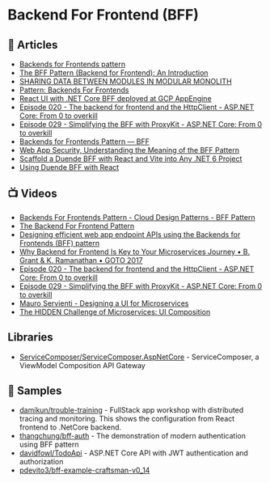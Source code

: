 # Backend For Frontend (BFF)

## 📕 Articles
- [Backends for Frontends pattern](https://learn.microsoft.com/en-us/azure/architecture/patterns/backends-for-frontends)
- [The BFF Pattern (Backend for Frontend): An Introduction](https://blog.bitsrc.io/bff-pattern-backend-for-frontend-an-introduction-e4fa965128bf)
- [SHARING DATA BETWEEN MODULES IN MODULAR MONOLITH](https://dev.to/lukaszreszke/sharing-data-between-modules-in-modular-monolith-50on)
- [Pattern: Backends For Frontends](https://samnewman.io/patterns/architectural/bff/)
- [React UI with .NET Core BFF deployed at GCP AppEngine](https://medium.com/@op.tuuttila/react-ui-with-net-core-bff-deployed-at-gcp-appengine-715cfab2a4e4)
- [Episode 020 - The backend for frontend and the HttpClient - ASP.NET Core: From 0 to overkill](https://blog.codingmilitia.com/2019/05/05/aspnet-020-from-zero-to-overkill-backend-for-frontend-httpclient/)
- [Episode 029 - Simplifying the BFF with ProxyKit - ASP.NET Core: From 0 to overkill](https://blog.codingmilitia.com/2019/09/11/aspnet-029-from-zero-to-overkill-simplifying-the-bff-with-proxykit/)
- [Backends for Frontends Pattern — BFF](https://medium.com/design-microservices-architecture-with-patterns/backends-for-frontends-pattern-bff-7ccd9182c6a1)
- [Web App Security, Understanding the Meaning of the BFF Pattern](https://dev.to/damikun/web-app-security-understanding-the-meaning-of-the-bff-pattern-i85)
- [Scaffold a Duende BFF with React and Vite into Any .NET 6 Project](https://wrapt.dev/blog/scaffolding-duende-bff-with-react)
- [Using Duende BFF with React](https://wrapt.dev/blog/using-duende-bff-with-react)

## 📺 Videos
- [Backends For Frontends Pattern - Cloud Design Patterns - BFF Pattern](https://www.youtube.com/watch?v=wgD9t3R3x-w)
- [The Backend For Frontend Pattern](https://www.youtube.com/watch?v=zazeGmFmUxg)
- [Designing efficient web app endpoint APIs using the Backends for Frontends (BFF) pattern](https://www.youtube.com/watch?v=9Q6In-tbjUU)
- [Why Backend for Frontend Is Key to Your Microservices Journey • B. Grant & K. Ramanathan • GOTO 2017](https://www.youtube.com/watch?v=PwgQZ8eCGxA)
- [Episode 020 - The backend for frontend and the HttpClient - ASP.NET Core: From 0 to overkill](https://www.youtube.com/watch?v=A8ZCVzeqFtA)
- [Episode 029 - Simplifying the BFF with ProxyKit - ASP.NET Core: From 0 to overkill](https://www.youtube.com/watch?v=Wgu97TKaRiI) 
- [Mauro Servienti - Designing a UI for Microservices](https://www.youtube.com/watch?v=AxWGAiIg7_0)
- [The HIDDEN Challenge of Microservices: UI Composition](https://www.youtube.com/watch?v=ILbjKR1FXoc)

## Libraries
- [ServiceComposer/ServiceComposer.AspNetCore](https://github.com/ServiceComposer/ServiceComposer.AspNetCore) - ServiceComposer, a ViewModel Composition API Gateway

## 🚀 Samples
- [damikun/trouble-training](https://github.com/damikun/trouble-training) - FullStack app workshop with distributed tracing and monitoring. This shows the configuration from React frontend to .NetCore backend.
- [thangchung/bff-auth](https://github.com/thangchung/bff-auth) - The demonstration of modern authentication using BFF pattern
- [davidfowl/TodoApi](https://github.com/davidfowl/TodoApi) - ASP.NET Core API with JWT authentication and authorization
- [pdevito3/bff-example-craftsman-v0_14](https://github.com/pdevito3/bff-example-craftsman-v0_14)